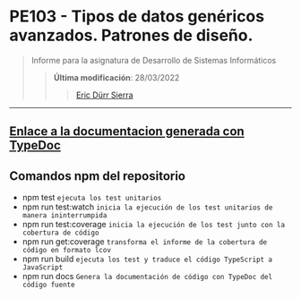 # PE103 - Tipos de datos genéricos avanzados. Patrones de diseño.

>Informe para la asignatura de Desarrollo de Sistemas Informáticos
>
>>**Última modificación**: 28/03/2022
>>>
>>>[Eric Dürr Sierra](alu0101027005@ull.edu.es)

<!-- [![Coverage Status](https://coveralls.io/repos/github/ULL-ESIT-INF-DSI-2122/ull-esit-inf-dsi-21-22-prct07-music-datamodel-grupo-c/badge.svg?branch=master)](https://coveralls.io/github/ULL-ESIT-INF-DSI-2122/DSI-P06-Eric-Durr-?branch=master) -->

***

## [Enlace a la documentacion generada con TypeDoc](dsi-pe103-31-03-code-docs.surge.sh)


## Comandos npm del repositorio

- npm test  `ejecuta los test unitarios`
- npm run test:watch `inicia la ejecución de los test unitarios de manera ininterrumpida`
- npm run test:coverage `inicia la ejecución de los test junto con la cobertura de código`
- npm run get:coverage `transforma el informe de la cobertura de código en formato lcov`
- npm run build `ejecuta los test y traduce el código TypeScript a JavaScript`
- npm run docs `Genera la documentación de código con TypeDoc del código fuente`
